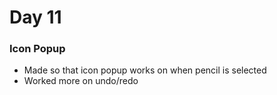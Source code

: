 
# Day 11 

### Icon Popup

- Made so that icon popup works on when pencil is selected
- Worked more on undo/redo

